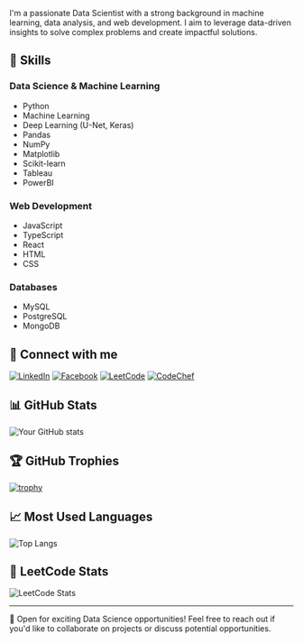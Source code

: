 I'm a passionate Data Scientist with a strong background in machine learning, data analysis, and web development. I aim to leverage data-driven insights to solve complex problems and create impactful solutions.

## 🚀 Skills

### Data Science & Machine Learning
- Python
- Machine Learning
- Deep Learning (U-Net, Keras)
- Pandas
- NumPy
- Matplotlib
- Scikit-learn
- Tableau
- PowerBI

### Web Development
- JavaScript
- TypeScript
- React
- HTML
- CSS

### Databases
- MySQL
- PostgreSQL
- MongoDB

## 🔗 Connect with me

[![LinkedIn](https://img.shields.io/badge/LinkedIn-0077B5?style=for-the-badge&logo=linkedin&logoColor=white)](https://www.linkedin.com/in/praveen-benakannanavar)
[![Facebook](https://img.shields.io/badge/Facebook-1877F2?style=for-the-badge&logo=facebook&logoColor=white)](https://www.facebook.com/praveen.benkannanavar/)
[![LeetCode](https://img.shields.io/badge/LeetCode-FFA116?style=for-the-badge&logo=LeetCode&logoColor=black)](https://leetcode.com/u/Praveenbenakannanavar)
[![CodeChef](https://img.shields.io/badge/CodeChef-5B4638?style=for-the-badge&logo=CodeChef&logoColor=white)](https://www.codechef.com/users/glad_crystal)

## 📊 GitHub Stats

![Your GitHub stats](https://github-readme-stats.vercel.app/api?username=praveenben&show_icons=true&theme=radical)

## 🏆 GitHub Trophies

[![trophy](https://github-profile-trophy.vercel.app/?username=praveenbentheme=onedark)](https://github.com/ryo-ma/github-profile-trophy)

## 📈 Most Used Languages

![Top Langs](https://github-readme-stats.vercel.app/api/top-langs/?username=praveenben&layout=compact)

## 🧠 LeetCode Stats

![LeetCode Stats](https://leetcard.jacoblin.cool/Praveenbenakannanavar?theme=dark&font=Roboto&ext=heatmap)

---

💼 Open for exciting Data Science opportunities! Feel free to reach out if you'd like to collaborate on projects or discuss potential opportunities.
